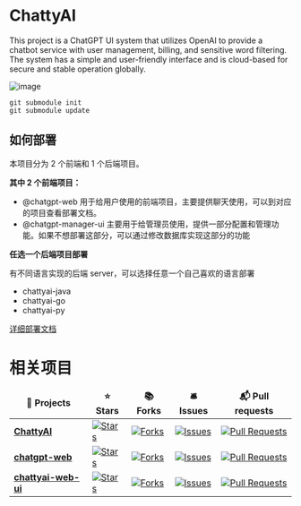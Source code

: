 # ChattyAI
This project is a ChatGPT UI system that utilizes OpenAI to provide a chatbot service with user management, billing, and sensitive word filtering. The system has a simple and user-friendly interface and is cloud-based for secure and stable operation globally.

![image](https://user-images.githubusercontent.com/27502286/236810020-527636ae-4d04-4bc1-8462-e92bffe52ae5.png)

```shell
git submodule init
git submodule update
```

## 如何部署

本项目分为 2 个前端和 1 个后端项目。

**其中 2 个前端项目：**

- @chatgpt-web 用于给用户使用的前端项目，主要提供聊天使用，可以到对应的项目查看部署文档。
- @chatgpt-manager-ui 主要用于给管理员使用，提供一部分配置和管理功能。如果不想部署这部分，可以通过修改数据库实现这部分的功能

**任选一个后端项目部署**

有不同语言实现的后端 server，可以选择任意一个自己喜欢的语言部署

- chattyai-java
- chattyai-go
- chattyai-py

[详细部署文档](deploy.md)

# 相关项目

<table>
  <thead align="center">
    <tr border: none;>
      <td><b>🎁 Projects</b></td>
      <td><b>⭐ Stars</b></td>
      <td><b>📚 Forks</b></td>
      <td><b>🛎 Issues</b></td>
      <td><b>📬 Pull requests</b></td>
    </tr>
  </thead>
  <tbody>
    <tr>
      <td><a href="https://github.com/zhangyunan1994/ChattyAI"><b>ChattyAI</b></a></td>
      <td><a href="https://github.com/zhangyunan1994/ChattyAI/stargazers"><img alt="Stars" src="https://img.shields.io/github/stars/zhangyunan1994/ChattyAI?style=flat-square&labelColor=343b41"/></a></td>
      <td><a href="https://github.com/zhangyunan1994/ChattyAI/network/members"><img alt="Forks" src="https://img.shields.io/github/forks/zhangyunan1994/ChattyAI?style=flat-square&labelColor=343b41"/></a></td>
      <td><a href="https://github.com/zhangyunan1994/ChattyAI/issues"><img alt="Issues" src="https://img.shields.io/github/issues/zhangyunan1994/ChattyAI?style=flat-square&labelColor=343b41"/></a></td>
      <td><a href="https://github.com/zhangyunan1994/ChattyAI/pulls"><img alt="Pull Requests" src="https://img.shields.io/github/issues-pr/zhangyunan1994/ChattyAI?style=flat-square&labelColor=343b41"/></a></td>
    </tr>
    <tr>
      <td><a href="https://github.com/cike-projects/chatgpt-web"><b>chatgpt-web</b></a></td>
      <td><a href="https://github.com/cike-projects/chatgpt-web/stargazers"><img alt="Stars" src="https://img.shields.io/github/stars/cike-projects/chatgpt-web?style=flat-square&labelColor=343b41"/></a></td>
      <td><a href="https://github.com/cike-projects/chatgpt-web/network/members"><img alt="Forks" src="https://img.shields.io/github/forks/cike-projects/chatgpt-web?style=flat-square&labelColor=343b41"/></a></td>
      <td><a href="https://github.com/cike-projects/chatgpt-web/issues"><img alt="Issues" src="https://img.shields.io/github/issues/cike-projects/chatgpt-web?style=flat-square&labelColor=343b41"/></a></td>
      <td><a href="https://github.com/cike-projects/chatgpt-web/pulls"><img alt="Pull Requests" src="https://img.shields.io/github/issues-pr/cike-projects/chatgpt-web?style=flat-square&labelColor=343b41"/></a></td>
    </tr>
    <tr>
      <td><a href="https://github.com/zhangyunan1994/chattyai-web-ui"><b>chattyai-web-ui</b></a></td>
      <td><a href="https://github.com/zhangyunan1994/chattyai-web-ui/stargazers"><img alt="Stars" src="https://img.shields.io/github/stars/zhangyunan1994/chattyai-web-ui?style=flat-square&labelColor=343b41"/></a></td>
      <td><a href="https://github.com/zhangyunan1994/chattyai-web-ui/network/members"><img alt="Forks" src="https://img.shields.io/github/forks/zhangyunan1994/chattyai-web-ui?style=flat-square&labelColor=343b41"/></a></td>
      <td><a href="https://github.com/zhangyunan1994/chattyai-web-ui/issues"><img alt="Issues" src="https://img.shields.io/github/issues/zhangyunan1994/chattyai-web-ui?style=flat-square&labelColor=343b41"/></a></td>
      <td><a href="https://github.com/czhangyunan1994/chattyai-web-ui/pulls"><img alt="Pull Requests" src="https://img.shields.io/github/issues-pr/zhangyunan1994/chattyai-web-ui?style=flat-square&labelColor=343b41"/></a></td>
    </tr>
  </tbody>
</table>
